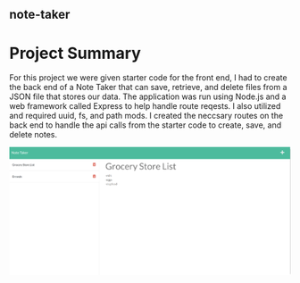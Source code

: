 ## note-taker

# Project Summary

For this project we were given starter code for the front end,  I had to create the back end of a Note Taker that can save, retrieve, and delete files from a JSON file that stores our data.  The application was run using Node.js and a web framework called Express to help handle route reqests.  I also utilized and required uuid, fs, and path mods. I created the neccsary routes on the back end to handle the api calls from the starter code to create, save, and delete notes.  




![screenshot of notetaker app](./02-Challenge/Assets/Screenshot-Note-Taker.png)

